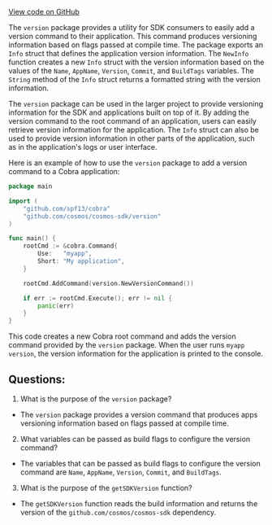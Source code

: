 [View code on GitHub](https://github.com/cosmos/cosmos-sdk.git/version/version.go)

The `version` package provides a utility for SDK consumers to easily add a version command to their application. This command produces versioning information based on flags passed at compile time. The package exports an `Info` struct that defines the application version information. The `NewInfo` function creates a new `Info` struct with the version information based on the values of the `Name`, `AppName`, `Version`, `Commit`, and `BuildTags` variables. The `String` method of the `Info` struct returns a formatted string with the version information. 

The `version` package can be used in the larger project to provide versioning information for the SDK and applications built on top of it. By adding the version command to the root command of an application, users can easily retrieve version information for the application. The `Info` struct can also be used to provide version information in other parts of the application, such as in the application's logs or user interface. 

Here is an example of how to use the `version` package to add a version command to a Cobra application:

```go
package main

import (
	"github.com/spf13/cobra"
	"github.com/cosmos/cosmos-sdk/version"
)

func main() {
	rootCmd := &cobra.Command{
		Use:   "myapp",
		Short: "My application",
	}

	rootCmd.AddCommand(version.NewVersionCommand())

	if err := rootCmd.Execute(); err != nil {
		panic(err)
	}
}
```

This code creates a new Cobra root command and adds the version command provided by the `version` package. When the user runs `myapp version`, the version information for the application is printed to the console.
## Questions: 
 1. What is the purpose of the `version` package?
- The `version` package provides a version command that produces apps versioning information based on flags passed at compile time.

2. What variables can be passed as build flags to configure the version command?
- The variables that can be passed as build flags to configure the version command are `Name`, `AppName`, `Version`, `Commit`, and `BuildTags`.

3. What is the purpose of the `getSDKVersion` function?
- The `getSDKVersion` function reads the build information and returns the version of the `github.com/cosmos/cosmos-sdk` dependency.
